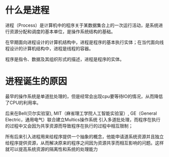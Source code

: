 # 什么是进程
进程（Process）是计算机中的程序关于某数据集合上的一次运行活动，是系统进行资源分配和调度的基本单位，是操作系统结构的基础。

在早期面向进程设计的计算机结构中，进程是程序的基本执行实体；在当代面向线程设计的计算机结构中，进程是线程的容器。

程序是指令、数据及其组织形式的描述，进程是程序的实体。

# 进程诞生的原因
最早的操作系统是单道批处理的，但是经常会出现cpu要等待IO的情况，从而降低了CPU的利用率。

后来在Bell(贝尔实验室), MIT（麻省理工学院人工智能实验室）, GE（General Electric，通用电气）联合建立Multics操作系统 引入多道批处理，而程序在执行的过程中又会因为共享资源而导致程序在执行的过程中相互限制；

所有后来引入进程用来给程序提供一个抽象的概念，他能申请道系统资源并且独立给程序提供资源，从而解决原来的程序之间因为资源共享而相互影响的问题。这样就可以提高系统资源的隔离性和系统的处理能力
